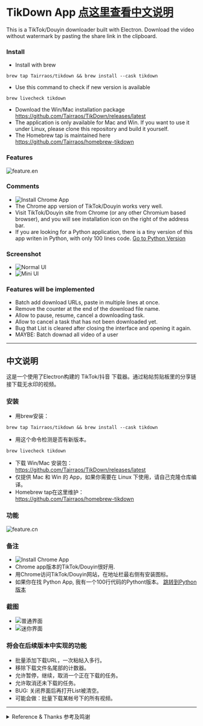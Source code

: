 # TikDown App [点这里查看中文说明](#中文说明)

This is a TikTok/Douyin downloader built with Electron. Download the video without watermark by pasting the share link in the clipboard.

### Install
- Install with brew
```
brew tap Tairraos/tikdown && brew install --cask tikdown
```
- Use this command to check if new version is available
```
brew livecheck tikdown
```
- Download the Win/Mac installation package  
https://github.com/Tairraos/TikDown/releases/latest
- The application is only available for Mac and Win. If you want to use it under Linux, please clone this repository and build it yourself.
- The Homebrew tap is maintained here  
https://github.com/Tairraos/homebrew-tikdown

### Features
![feature.en](readme/feature.en.svg)


### Comments
- ![Install Chrome App](readme/install%20chrome%20app.png)
- The Chrome app version of TikTok/Douyin works very well. 
- Visit TikTok/Douyin site from Chrome (or any other Chromium based browser), and you will see installation icon on the right of the address bar. 
- If you are looking for a Python application, there is a tiny version of this app writen in Python, with only 100 lines code. [Go to Python Version](https://github.com/Tairraos/tiktok-downloader.py)


### Screenshot
- ![Normal UI](readme/ui.en.png)
- ![Mini UI](readme/miniui.en.png)

### Features will be implemented
- Batch add download URLs, paste in multiple lines at once.
- Remove the counter at the end of the download file name.
- Allow to pause, resume, cancel a downloading task.
- Allow to cancel a task that has not been downloaded yet.
- Bug that List is cleared after closing the interface and opening it again.
- MAYBE: Batch downad all video of a user


****************************************

## 中文说明

这是一个使用了Electron构建的 TikTok/抖音 下载器。通过粘帖剪贴板里的分享链接下载无水印的视频。

### 安装
- 用brew安装：
```
brew tap Tairraos/tikdown && brew install --cask tikdown
```
- 用这个命令检测是否有新版本。
```
brew livecheck tikdown
```
- 下载 Win/Mac 安装包：  
https://github.com/Tairraos/TikDown/releases/latest
- 仅提供 Mac 和 Win 的 App，如果你需要在 Linux 下使用，请自己克隆仓库编译。
- Homebrew tap在这里维护：  
https://github.com/Tairraos/homebrew-tikdown

### 功能
![feature.cn](readme/feature.cn.svg)


### 备注
- ![Install Chrome App](readme/install%20chrome%20app.png)
- Chrome app版本的TikTok/Douyin很好用.
- 用Chrome访问TikTok/Douyin网站，在地址栏最右侧有安装图标。
- 如果你在找 Python App, 我有一个100行代码的Pythont版本。 [跳转到Python版本](https://github.com/Tairraos/tiktok-downloader.py)


### 截图
- ![普通界面](readme/ui.cn.png)
- ![迷你界面](readme/miniui.cn.png)

### 将会在后续版本中实现的功能
- 批量添加下载URL，一次粘帖入多行。
- 移除下载文件名尾部的计数器。
- 允许暂停，继续，取消一个正在下载的任务。
- 允许取消还未下载的任务。
- BUG: 关闭界面后再打开List被清空。
- 可能会做：批量下载某帐号下的所有视频。

****************************************
<details><summary>Reference & Thanks 参考及鸣谢</summary>

- UI Design / UI设计: [MasterGo](https://mastergo.com/file/64638217599752)
- API Information / API 信息: [Github Repo](https://github.com/Evil0ctal/Douyin_TikTok_Download_API)
- background material / 安装程序背景: [TikTok background vector created by BiZkettE1](https://www.freepik.com/vectors/tiktok-background)
- arraw material / 箭头素材： [Trajectory vector created by freepik](https://www.freepik.com/vectors/trajectory)
</details>